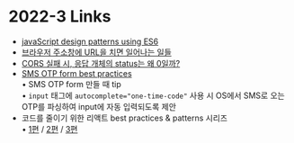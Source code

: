 <h1>2022-3 Links</h1><ul><li><a href="https://loredanacirstea.github.io/es6-design-patterns">javaScript design patterns using ES6</a></li><li><a href="https://maxkim-j.github.io/posts/packet-travel">브라우저 주소창에 URL을 치면 일어나는 일들</a></li><li><a href="https://huns.me/development/2297">CORS 실패 시, 응답 개체의 status는 왜 0일까?</a></li><li><a href="https://web.dev/sms-otp-form/">SMS OTP form best practices</a><br>• SMS OTP form 만들 때 tip<br>• <code>input</code> 태그에 <code>autocomplete=&quot;one-time-code&quot;</code>  사용 시 OS에서 SMS로 오는 OTP를 파싱하여 input에 자동 입력되도록 제안</li><li>코드를 줄이기 위한 리액트 best practices & patterns 시리즈<br>• <a href="https://dev.to/devsmitra/react-best-practices-and-patterns-to-reduce-code-2bff">1편</a> / <a href="https://dev.to/devsmitra/react-best-practices-and-patterns-to-reduce-code-part-2-54f3">2편</a> / <a href="https://dev.to/devsmitra/react-best-practices-and-patterns-to-reduce-code-part-3-4bh1">3편</a></li></ul>
